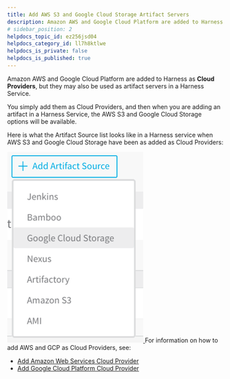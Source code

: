 ```yaml
---
title: Add AWS S3 and Google Cloud Storage Artifact Servers
description: Amazon AWS and Google Cloud Platform are added to Harness as Cloud Providers , but they may also be used as artifact servers in a Harness Service. You simply add them as Cloud Providers, and then whe…
# sidebar_position: 2
helpdocs_topic_id: ez256jsd04
helpdocs_category_id: ll7h8ktlwe
helpdocs_is_private: false
helpdocs_is_published: true
---
```


Amazon AWS and Google Cloud Platform are added to Harness as **Cloud Providers**, but they may also be used as artifact servers in a Harness Service.

You simply add them as Cloud Providers, and then when you are adding an artifact in a Harness Service, the AWS S3 and Google Cloud Storage options will be available.

Here is what the Artifact Source list looks like in a Harness service when AWS S3 and Google Cloud Storage have been as added as Cloud Providers:

[![](./static/add-aws-s-3-and-google-cloud-storage-artifact-servers-17.png)
](./static/add-aws-s-3-and-google-cloud-storage-artifact-servers-17.png)
For information on how to add AWS and GCP as Cloud Providers, see:

* [Add Amazon Web Services Cloud Provider](add-amazon-web-services-cloud-provider.md)
* [Add Google Cloud Platform Cloud Provider](add-google-cloud-platform-cloud-provider.md)

